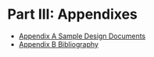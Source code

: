 # Part III: Appendixes

* [Appendix A Sample Design Documents](/part-3/appendix-a/readme.md)
* [Appendix B Bibliography](/part-3/appendix-b/readme.md)